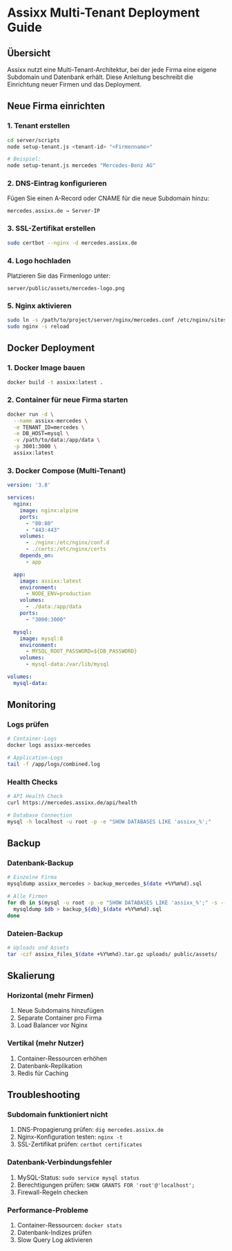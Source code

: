 # Assixx Multi-Tenant Deployment Guide

## Übersicht

Assixx nutzt eine Multi-Tenant-Architektur, bei der jede Firma eine eigene Subdomain und Datenbank erhält. Diese Anleitung beschreibt die Einrichtung neuer Firmen und das Deployment.

## Neue Firma einrichten

### 1. Tenant erstellen

```bash
cd server/scripts
node setup-tenant.js <tenant-id> "<Firmenname>"

# Beispiel:
node setup-tenant.js mercedes "Mercedes-Benz AG"
```

### 2. DNS-Eintrag konfigurieren

Fügen Sie einen A-Record oder CNAME für die neue Subdomain hinzu:
```
mercedes.assixx.de → Server-IP
```

### 3. SSL-Zertifikat erstellen

```bash
sudo certbot --nginx -d mercedes.assixx.de
```

### 4. Logo hochladen

Platzieren Sie das Firmenlogo unter:
```
server/public/assets/mercedes-logo.png
```

### 5. Nginx aktivieren

```bash
sudo ln -s /path/to/project/server/nginx/mercedes.conf /etc/nginx/sites-enabled/
sudo nginx -s reload
```

## Docker Deployment

### 1. Docker Image bauen

```bash
docker build -t assixx:latest .
```

### 2. Container für neue Firma starten

```bash
docker run -d \
  --name assixx-mercedes \
  -e TENANT_ID=mercedes \
  -e DB_HOST=mysql \
  -v /path/to/data:/app/data \
  -p 3001:3000 \
  assixx:latest
```

### 3. Docker Compose (Multi-Tenant)

```yaml
version: '3.8'

services:
  nginx:
    image: nginx:alpine
    ports:
      - "80:80"
      - "443:443"
    volumes:
      - ./nginx:/etc/nginx/conf.d
      - ./certs:/etc/nginx/certs
    depends_on:
      - app

  app:
    image: assixx:latest
    environment:
      - NODE_ENV=production
    volumes:
      - ./data:/app/data
    ports:
      - "3000:3000"

  mysql:
    image: mysql:8
    environment:
      - MYSQL_ROOT_PASSWORD=${DB_PASSWORD}
    volumes:
      - mysql-data:/var/lib/mysql

volumes:
  mysql-data:
```

## Monitoring

### Logs prüfen

```bash
# Container-Logs
docker logs assixx-mercedes

# Application-Logs
tail -f /app/logs/combined.log
```

### Health Checks

```bash
# API Health Check
curl https://mercedes.assixx.de/api/health

# Database Connection
mysql -h localhost -u root -p -e "SHOW DATABASES LIKE 'assixx_%';"
```

## Backup

### Datenbank-Backup

```bash
# Einzelne Firma
mysqldump assixx_mercedes > backup_mercedes_$(date +%Y%m%d).sql

# Alle Firmen
for db in $(mysql -u root -p -e "SHOW DATABASES LIKE 'assixx_%';" -s --skip-column-names); do
  mysqldump $db > backup_${db}_$(date +%Y%m%d).sql
done
```

### Dateien-Backup

```bash
# Uploads und Assets
tar -czf assixx_files_$(date +%Y%m%d).tar.gz uploads/ public/assets/
```

## Skalierung

### Horizontal (mehr Firmen)

1. Neue Subdomains hinzufügen
2. Separate Container pro Firma
3. Load Balancer vor Nginx

### Vertikal (mehr Nutzer)

1. Container-Ressourcen erhöhen
2. Datenbank-Replikation
3. Redis für Caching

## Troubleshooting

### Subdomain funktioniert nicht

1. DNS-Propagierung prüfen: `dig mercedes.assixx.de`
2. Nginx-Konfiguration testen: `nginx -t`
3. SSL-Zertifikat prüfen: `certbot certificates`

### Datenbank-Verbindungsfehler

1. MySQL-Status: `sudo service mysql status`
2. Berechtigungen prüfen: `SHOW GRANTS FOR 'root'@'localhost';`
3. Firewall-Regeln checken

### Performance-Probleme

1. Container-Ressourcen: `docker stats`
2. Datenbank-Indizes prüfen
3. Slow Query Log aktivieren